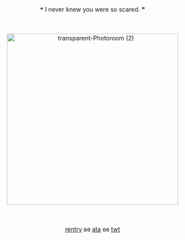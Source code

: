
　<p align="center">❝ I never knew you were so scared. ❞

  ⠀⠀⠀
　

 <p align="center"><img width="400" height="400" alt="transparent-Photoroom (2)" src="https://github.com/user-attachments/assets/a65b80ca-b83e-487e-b69c-729e6e1f9f35"/>
   
  　<p align="center">[rentry](https://rentry.co/yourtill) ʚɞ [ata](https://tilltheend.atabook.org/) ʚɞ [twt](https://x.com/chudtill) 

